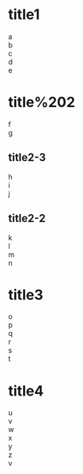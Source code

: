 
# title1
a  
b  
c  
d  
e  

# title%202
f  
g  
## title2-3
h  
i  
j  
## title2-2
k  
l  
m  
n  

# title3
o  
p  
q  
r  
s  
t  
# title4
u  
v  
w  
x  
y  
z  
v
